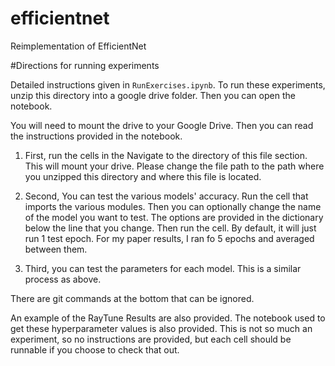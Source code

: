 # efficientnet
Reimplementation of EfficientNet

#Directions for running experiments

Detailed instructions given in `RunExercises.ipynb`. To run these experiments, 
unzip this directory into a google drive folder. Then you can open the notebook.

You will need to mount the drive to your Google Drive. Then you can read the 
instructions provided in the notebook. 

1. First, run the cells in the Navigate to the directory of this file section. This will 
mount your drive. Please change the file path to the path where you unzipped this directory 
and where this file is located.

2. Second, You can test the various models' accuracy. Run the cell that imports the various modules.
Then you can optionally change the name of the model you want to test. The options are provided in 
the dictionary below the line that you change. Then run the cell. By default, it will just run 1 
test epoch. For my paper results, I ran fo 5 epochs and averaged between them. 

3. Third, you can test the parameters for each model. This is a similar process as above. 

There are git commands at the bottom that can be ignored.


An example of the RayTune Results are also provided. The notebook used to get these 
hyperparameter values is also provided. This is not so much an experiment, so no instructions are
provided, but each cell should be runnable if you choose to check that out.